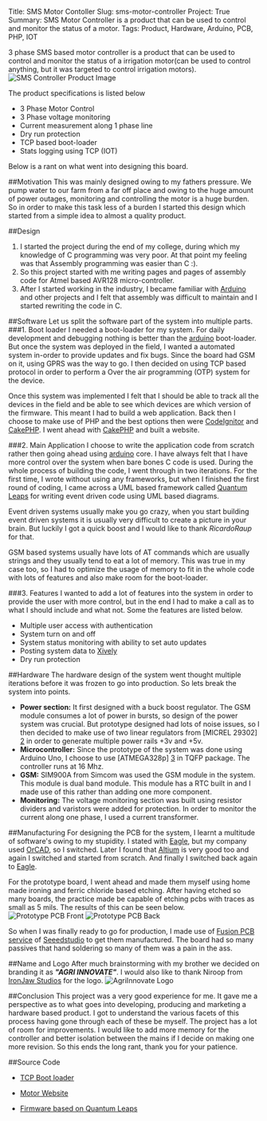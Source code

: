 Title: SMS Motor Contoller
Slug: sms-motor-controller
Project: True
Summary: SMS Motor Controller is a product that can be used to control and monitor the status of a motor.
Tags: Product, Hardware, Arduino, PCB, PHP, IOT

3 phase SMS based motor controller is a product that can be used to control and monitor the status of a irrigation motor(can be used to control anything, but it was targeted to control irrigation motors).
![SMS Controller Product Image][1]

The product specifications is listed below

* 3 Phase Motor Control
* 3 Phase voltage monitoring
* Current measurement along 1 phase line
* Dry run protection
* TCP based boot-loader
* Stats logging using TCP (IOT)

Below is a rant on what went into designing this board.


##Motivation
This was mainly designed owing to my fathers pressure. We pump water to our farm from a far off place and owing to the huge amount of power outages, monitoring and controlling the motor is a huge burden. So in order to make this task less of a burden I started this design which started from a simple idea to almost a quality product.

##Design
1. I started the project during the end of my college, during which my knowledge of C programming was very poor. At that point my feeling was that Assembly programming was easier than C :).
2. So this project started with me writing pages and pages of assembly code for Atmel based AVR128 micro-controller.
3. After I started working in the industry, I became familiar with [Arduino](http://www.arduino.cc/) and other projects and I felt that assembly was difficult to maintain and I started rewriting the code in C.

##Software
Let us split the software part of the system into multiple parts.
###1. Boot loader
I needed a boot-loader for my system. For daily development and debugging nothing is better than the [arduino](http://www.arduino.cc/) boot-loader. But once the system was deployed in the field, I wanted a automated system in-order to provide updates and fix bugs. Since the board had GSM on it, using GPRS was the way to go. I then decided on using TCP based protocol in order to perform a Over the air programming (OTP) system for the device.

 Once this system was implemented I felt that I should be able to track all the devices in the field and be able to see which devices are which version of the firmware. This meant I had to build a web application. Back then I choose to make use of PHP and the best options then were [CodeIgnitor](http://www.codeigniter.com/) and [CakePHP](http://cakephp.org/). I went ahead with [CakePHP](http://cakephp.org/) and built a website.

###2. Main Application
I choose to write the application code from scratch rather then going ahead using [arduino](http://www.arduino.cc/) core. I have always felt that I have more control over the system when bare bones C code is used. During the whole process of building the code, I went through in two iterations. For the first time, I wrote without using any frameworks, but when I finished the first round of coding, I came across a UML based framework called [Quantum Leaps](http://www.state-machine.com/) for writing event driven code using UML based diagrams.

 Event driven systems usually make you go crazy, when you start building event driven systems it is usually very difficult to create a picture in your brain. But luckily I got a quick boost and I would like to thank *RicardoRaup* for that.

 GSM  based systems usually have lots of AT commands which are usually strings and they usually tend to eat a lot of memory. This was true in my case too, so I had to optimize the usage of memory to fit in the whole code with lots of features and also make room for the boot-loader.

###3. Features
 I wanted to add a lot of features into the system in order to provide the user with more control, but in the end I had to make a call as to what I should include and what not. Some the features are listed below.

 * Multiple user access with authentication
 * System turn on and off
 * System status monitoring with ability to set auto updates
 * Posting system data to [Xively ](https://xively.com/)
 * Dry run protection

##Hardware
The hardware design of the system went thought multiple iterations before it was frozen to go into production. So lets break the system into points.

* **Power section:** It first designed with a buck boost regulator. The GSM module consumes a lot of power in bursts, so design of the power system was crucial. But prototype designed had lots of noise issues, so I then decided to make use of two linear regulators from [MICREL 29302] [2] in order to generate multiple power rails +3v and +5v.
* **Microcontroller:** Since the prototype of the system was done using Arduino Uno, I choose to use [ATMEGA328p] [3] in TQFP package. The controller runs at 16 Mhz.
* **GSM:** SIM900A from Simcom was used the GSM module in the system. This module is dual band module. This module has a RTC built in and I made use of this rather than adding one more component.
* **Monitoring:** The voltage monitoring section was built using resistor dividers and varistors were added for protection. In order to monitor the current along one phase, I used a current transformer.

##Manufacturing
For designing the PCB for the system, I learnt a multitude of software's owing to my stupidity. I stated with [Eagle](http://www.cadsoftusa.com/), but my company used [OrCAD](http://www.orcad.com/), so I switched. Later I found that [Altium](http://www.altium.com/altium-designer/overview) is very good too and again I switched and started from scratch. And finally I switched back again to [Eagle](http://www.cadsoftusa.com/).

For the prototype board, I went ahead and made them myself using home made ironing and ferric chloride based etching. After having etched so many boards, the practice made be capable of etching pcbs with traces as small as 5 mils. The results of this can be seen below.
![Prototype PCB Front][4]
![Prototype PCB Back][5]

So when I was finally ready to go for production, I made use of [Fusion PCB service][6] of [Seeedstudio](http://www.seeedstudio.com/depot/) to get them manufactured. The board had so many passives that hand soldering so many of them was a pain in the ass.

##Name and Logo
After much brainstorming with my brother we decided on branding it as ***"AGRI INNOVATE"***. I would also like to thank Niroop from [IronJaw Studios](http://ironjawstudios.com/) for the logo.
![AgriInnovate Logo][7]

##Conclusion
This project was a very good experience for me. It gave me a perspective as to what goes into developing, producing and marketing a hardware based product. I got to understand the various facets of this process having gone through each of these be myself. The project has a lot of room for improvements. I would like to add more memory for the controller and better isolation between the mains if I decide on making one more revision. So this ends the long rant, thank you for your patience.

##Source Code

* [TCP Boot loader](https://github.com/NikhilKalige/arduino_gsm_tcp_bootloader)
* [Motor Website](https://bitbucket.org/nikhilkalige/motor-website)
* [Firmware based on Quantum Leaps](https://github.com/NikhilKalige/sms-controller-qp)

   [1]: {filename}/images/sms_controller/final1.jpg
   [2]: http://micrel.com/index.php/products/power-management-ics/ldos/single-ldos/article/134.html
   [3]: http://www.atmel.com/devices/atmega328p.aspx
   [4]: {filename}/images/sms_controller/proto_front.jpg
   [5]: {filename}/images/sms_controller/proto_back.jpg
   [6]: http://www.seeedstudio.com/service/index.php?r=pcb
   [7]: {filename}/images/sms_controller/agri_innovate.jpg
